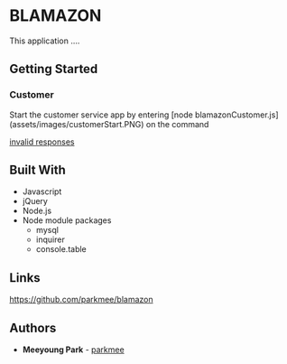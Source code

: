 # BLAMAZON
This application ....

## Getting Started

### Customer
Start the customer service app by entering [node blamazonCustomer.js] (assets/images/customerStart.PNG) on the command 

[invalid responses](assets/images/customerStart.PNG) 




## Built With

* Javascript
* jQuery
* Node.js
* Node module packages
    * mysql
    * inquirer
    * console.table

## Links

https://github.com/parkmee/blamazon

## Authors

* **Meeyoung Park** - [parkmee](https://github.com/parkmee)